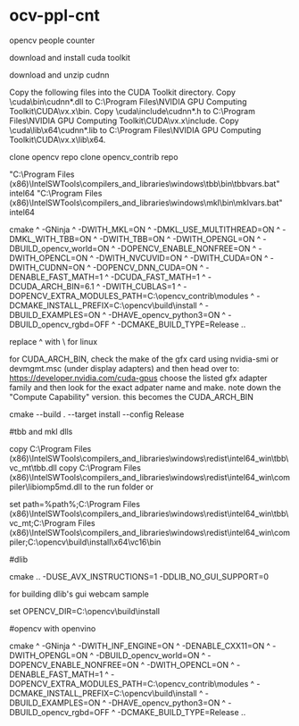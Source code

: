 # ocv-ppl-cnt
opencv people counter

download and install cuda toolkit 

download and unzip cudnn

Copy the following files into the CUDA Toolkit directory.
Copy <installpath>\cuda\bin\cudnn*.dll to C:\Program Files\NVIDIA GPU Computing Toolkit\CUDA\vx.x\bin.
Copy <installpath>\cuda\include\cudnn*.h to C:\Program Files\NVIDIA GPU Computing Toolkit\CUDA\vx.x\include.
Copy <installpath>\cuda\lib\x64\cudnn*.lib to C:\Program Files\NVIDIA GPU Computing Toolkit\CUDA\vx.x\lib\x64.

clone opencv repo
clone opencv_contrib repo

"C:\Program Files (x86)\IntelSWTools\compilers_and_libraries\windows\tbb\bin\tbbvars.bat" intel64
"C:\Program Files (x86)\IntelSWTools\compilers_and_libraries\windows\mkl\bin\mklvars.bat" intel64

cmake ^
-GNinja ^
-DWITH_MKL=ON ^
-DMKL_USE_MULTITHREAD=ON ^
-DMKL_WITH_TBB=ON ^
-DWITH_TBB=ON ^
-DWITH_OPENGL=ON ^
-DBUILD_opencv_world=ON ^
-DOPENCV_ENABLE_NONFREE=ON ^
-DWITH_OPENCL=ON ^
-DWITH_NVCUVID=ON ^
-DWITH_CUDA=ON ^
-DWITH_CUDNN=ON ^
-DOPENCV_DNN_CUDA=ON ^
-DENABLE_FAST_MATH=1 ^
-DCUDA_FAST_MATH=1 ^
-DCUDA_ARCH_BIN=6.1 ^
-DWITH_CUBLAS=1 ^
-DOPENCV_EXTRA_MODULES_PATH=C:\opencv_contrib\modules ^
-DCMAKE_INSTALL_PREFIX=C:\opencv\build\install ^
-DBUILD_EXAMPLES=ON ^
-DHAVE_opencv_python3=ON ^
-DBUILD_opencv_rgbd=OFF ^
-DCMAKE_BUILD_TYPE=Release ..

replace ^ with \ for linux

for CUDA_ARCH_BIN, check the make of the gfx card using nvidia-smi or devmgmt.msc (under display adapters) and then head over to: https://developer.nvidia.com/cuda-gpus choose the listed gfx adapter family and then look for the exact adpater name and make. note down the "Compute Capability" version. this becomes the CUDA_ARCH_BIN

cmake --build . --target install --config Release

#tbb and mkl dlls

copy C:\Program Files (x86)\IntelSWTools\compilers_and_libraries\windows\redist\intel64_win\tbb\vc_mt\tbb.dll
copy C:\Program Files (x86)\IntelSWTools\compilers_and_libraries\windows\redist\intel64_win\compiler\libiomp5md.dll
to the run folder or 

set path=%path%;C:\Program Files (x86)\IntelSWTools\compilers_and_libraries\windows\redist\intel64_win\tbb\vc_mt;C:\Program Files (x86)\IntelSWTools\compilers_and_libraries\windows\redist\intel64_win\compiler\;C:\opencv\build\install\x64\vc16\bin

#dlib

cmake .. -DUSE_AVX_INSTRUCTIONS=1 -DDLIB_NO_GUI_SUPPORT=0

for building dlib's gui webcam sample

set OPENCV_DIR=C:\opencv\build\install

#opencv with openvino

cmake ^
-GNinja ^
-DWITH_INF_ENGINE=ON ^
-DENABLE_CXX11=ON ^
-DWITH_OPENGL=ON ^
-DBUILD_opencv_world=ON ^
-DOPENCV_ENABLE_NONFREE=ON ^
-DWITH_OPENCL=ON ^
-DENABLE_FAST_MATH=1 ^
-DOPENCV_EXTRA_MODULES_PATH=C:\opencv_contrib\modules ^
-DCMAKE_INSTALL_PREFIX=C:\opencv\build\install ^
-DBUILD_EXAMPLES=ON ^
-DHAVE_opencv_python3=ON ^
-DBUILD_opencv_rgbd=OFF ^
-DCMAKE_BUILD_TYPE=Release ..
